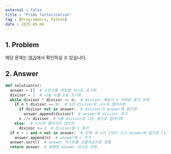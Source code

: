 ```yaml
---
external : false
title : "Prime factorization"
tag : [Programmers, Python]
date : 2025-05-06
---
```


## 1. Problem

해당 문제는 [여기](https://school.programmers.co.kr/learn/courses/30/lessons/120852)에서 확인하실 수 있습니다.

## 2. Answer

```python
def solution(n):
  answer = []  # 소인수를 저장할 리스트 초기화
  divisor = 2  # 나눌 수를 2로 초기화
  while divisor * divisor <= n:  # divisor 제곱이 n 이하일 동안 반복
    if n % divisor == 0:  # n이 divisor로 나누어 떨어지면
      if divisor not in answer:  # divisor가 answer에 없으면
        answer.append(divisor)  # answer에 divisor 추가
      n //= divisor  # n을 divisor로 나눈 몫으로 업데이트
    else:  # 나누어 떨어지지 않으면
      divisor += 1  # divisor를 1 증가
  if n > 1 and n not in answer:  # 반복 후 n이 1보다 크고 answer에 없으면 (남은 소수)
    answer.append(n)  # answer에 n 추가
  answer.sort()  # answer 리스트를 오름차순으로 정렬
  return answer  # 정렬된 answer 리스트 반환
```
